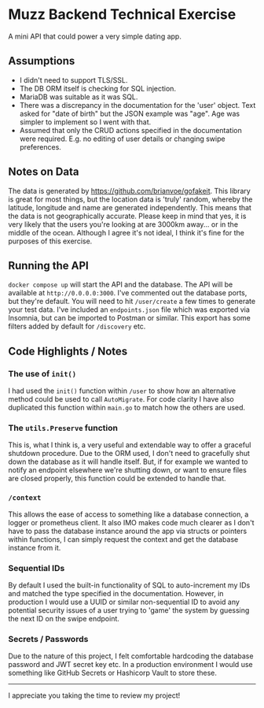 # Muzz Backend Technical Exercise

A mini API that could power a very simple dating app.

## Assumptions

- I didn't need to support TLS/SSL.
- The DB ORM itself is checking for SQL injection.
- MariaDB was suitable as it was SQL.
- There was a discrepancy in the documentation for the 'user' object. Text asked for "date of birth" but the JSON example was "age". Age was simpler to implement so I went with that.
- Assumed that only the CRUD actions specified in the documentation were required. E.g. no editing of user details or changing swipe preferences.

## Notes on Data

The data is generated by https://github.com/brianvoe/gofakeit. This library is great for most things, but the location data is 'truly' random, whereby the latitude, longitude and name are generated independently. This means that the data is not geographically accurate. Please keep in mind that yes, it is very likely that the users you're looking at are 3000km away... or in the middle of the ocean. Although I agree it's not ideal, I think it's fine for the purposes of this exercise.

## Running the API

`docker compose up` will start the API and the database. The API will be available at `http://0.0.0.0:3000`. I've commented out the database ports, but they're default. You will need to hit `/user/create` a few times to generate your test data. I've included an `endpoints.json` file which was exported via Insomnia, but can be imported to Postman or similar. This export has some filters added by default for `/discovery` etc.

## Code Highlights / Notes

### The use of `init()`

I had used the `init()` function within `/user` to show how an alternative method could be used to call `AutoMigrate`. For code clarity I have also duplicated this function within `main.go` to match how the others are used.

### The `utils.Preserve` function

This is, what I think is, a very useful and extendable way to offer a graceful shutdown procedure. Due to the ORM used, I don't need to gracefully shut down the database as it will handle itself. But, if for example we wanted to notify an endpoint elsewhere we're shutting down, or want to ensure files are closed properly, this function could be extended to handle that.

### `/context`

This allows the ease of access to something like a database connection, a logger or prometheus client. It also IMO makes code much clearer as I don't have to pass the database instance around the app via structs or pointers within functions, I can simply request the context and get the database instance from it.

### Sequential IDs

By default I used the built-in functionality of SQL to auto-increment my IDs and matched the type specified in the documentation. However, in production I would use a UUID or similar non-sequential ID to avoid any potential security issues of a user trying to 'game' the system by guessing the next ID on the swipe endpoint.

### Secrets / Passwords

Due to the nature of this project, I felt comfortable hardcoding the database password and JWT secret key etc. In a production environment I would use something like GitHub Secrets or Hashicorp Vault to store these.

---

I appreciate you taking the time to review my project!
